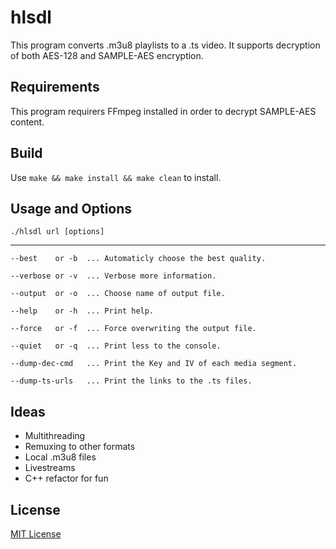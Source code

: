 hlsdl
=====

This program converts .m3u8 playlists to a .ts video. It supports decryption of both AES-128 and SAMPLE-AES encryption.

Requirements
------------

This program requirers FFmpeg installed in order to decrypt SAMPLE-AES content.

Build
-----

Use `make && make install && make clean` to install.

Usage and Options
-----------------
`./hlsdl url [options]`

---------------------------
```
--best    or -b  ... Automaticly choose the best quality.

--verbose or -v  ... Verbose more information.

--output  or -o  ... Choose name of output file.

--help    or -h  ... Print help.

--force   or -f  ... Force overwriting the output file.

--quiet   or -q  ... Print less to the console.

--dump-dec-cmd   ... Print the Key and IV of each media segment.

--dump-ts-urls   ... Print the links to the .ts files.
```

Ideas
-----

- Multithreading
- Remuxing to other formats
- Local .m3u8 files
- Livestreams
- C++ refactor for fun

License
-------

[MIT License](https://github.com/selsta/hlsdl/blob/master/LICENSE)
